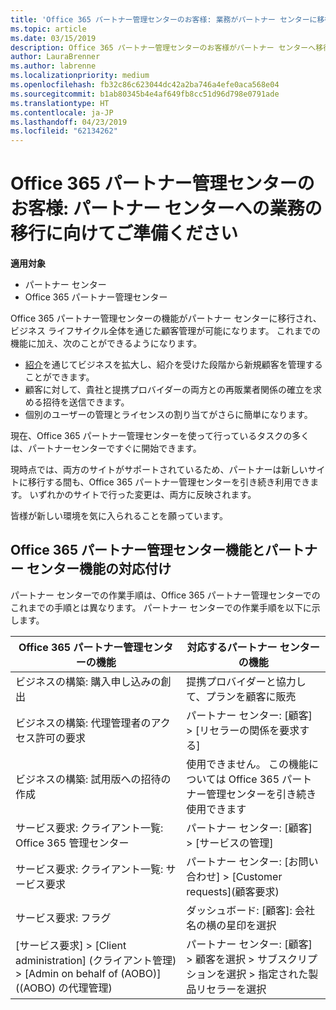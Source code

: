 ```yaml
---
title: 'Office 365 パートナー管理センターのお客様: 業務がパートナー センターに移行します | パートナー センター'
ms.topic: article
ms.date: 03/15/2019
description: Office 365 パートナー管理センターのお客様がパートナー センターへ移行する際の主な考慮事項
author: LauraBrenner
ms.author: labrenne
ms.localizationpriority: medium
ms.openlocfilehash: fb32c86c623044dc42a2ba746a4efe0aca568e04
ms.sourcegitcommit: b1ab80345b4e4af649fb8cc51d96d798e0791ade
ms.translationtype: HT
ms.contentlocale: ja-JP
ms.lasthandoff: 04/23/2019
ms.locfileid: "62134262"
---
```

# <a name="office-365-partner-admin-center-customers-get-ready-to-move-business-operations-to-partner-center"></a>Office 365 パートナー管理センターのお客様: パートナー センターへの業務の移行に向けてご準備ください

**適用対象** 

- パートナー センター
- Office 365 パートナー管理センター

Office 365 パートナー管理センターの機能がパートナー センターに移行され、ビジネス ライフサイクル全体を通じた顧客管理が可能になります。 これまでの機能に加え、次のことができるようになります。 

*  [紹介](referrals.md)を通じてビジネスを拡大し、紹介を受けた段階から新規顧客を管理することができます。
*  顧客に対して、貴社と提携プロバイダーの両方との再販業者関係の確立を求める招待を送信できます。
*  個別のユーザーの管理とライセンスの割り当てがさらに簡単になります。

現在、Office 365 パートナー管理センターを使って行っているタスクの多くは、パートナーセンターですぐに開始できます。 

現時点では、両方のサイトがサポートされているため、パートナーは新しいサイトに移行する間も、Office 365 パートナー管理センターを引き続き利用できます。 いずれかのサイトで行った変更は、両方に反映されます。

皆様が新しい環境を気に入られることを願っています。

## <a name="find-office-365-partner-admin-center-features-in-partner-center"></a>Office 365 パートナー管理センター機能とパートナー センター機能の対応付け

パートナー センターでの作業手順は、Office 365 パートナー管理センターでのこれまでの手順とは異なります。 パートナー センターでの作業手順を以下に示します。

| Office 365 パートナー管理センターの機能                       | 対応するパートナー センターの機能 | 
|   -----------------------------------------------  | -------------- |
| ビジネスの構築: 購入申し込みの創出 | 提携プロバイダーと協力して、プランを顧客に販売 |
| ビジネスの構築: 代理管理者のアクセス許可の要求 | パートナー センター: [顧客] > [リセラーの関係を要求する] |
| ビジネスの構築: 試用版への招待の作成 | 使用できません。 この機能については Office 365 パートナー管理センターを引き続き使用できます |
| サービス要求: クライアント一覧: Office 365 管理センター | パートナー センター: [顧客] > [サービスの管理] |
| サービス要求: クライアント一覧: サービス要求 | パートナー センター: [お問い合わせ] > [Customer requests]\(顧客要求\) |
| サービス要求: フラグ | ダッシュボード: [顧客]: 会社名の横の星印を選択 |
| [サービス要求] > [Client administration] (クライアント管理) > [Admin on behalf of (AOBO)] ((AOBO) の代理管理) | パートナー センター: [顧客] > 顧客を選択 > サブスクリプションを選択 > 指定された製品リセラーを選択 |

